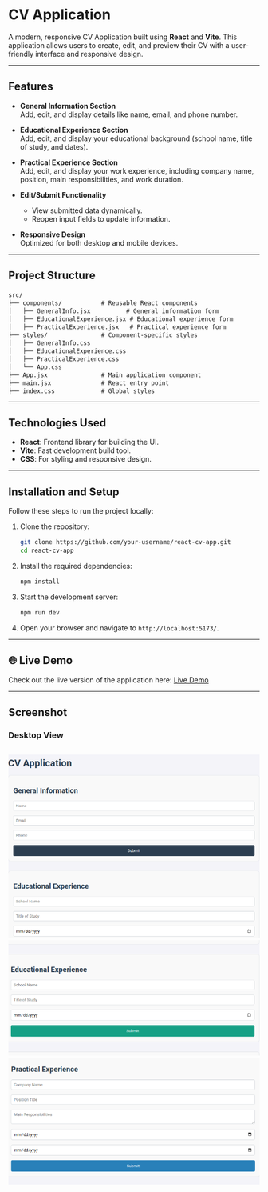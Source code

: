 # CV Application

A modern, responsive CV Application built using **React** and **Vite**. This application allows users to create, edit, and preview their CV with a user-friendly interface and responsive design.

---

## Features

- **General Information Section**  
  Add, edit, and display details like name, email, and phone number.
  
- **Educational Experience Section**  
  Add, edit, and display your educational background (school name, title of study, and dates).

- **Practical Experience Section**  
  Add, edit, and display your work experience, including company name, position, main responsibilities, and work duration.

- **Edit/Submit Functionality**  
  - View submitted data dynamically.
  - Reopen input fields to update information.

- **Responsive Design**  
  Optimized for both desktop and mobile devices.

---

## Project Structure

```
src/
├── components/           # Reusable React components
│   ├── GeneralInfo.jsx          # General information form
│   ├── EducationalExperience.jsx # Educational experience form
│   ├── PracticalExperience.jsx   # Practical experience form
├── styles/               # Component-specific styles
│   ├── GeneralInfo.css
│   ├── EducationalExperience.css
│   ├── PracticalExperience.css
│   └── App.css
├── App.jsx               # Main application component
├── main.jsx              # React entry point
├── index.css             # Global styles
```

---

## Technologies Used

- **React**: Frontend library for building the UI.
- **Vite**: Fast development build tool.
- **CSS**: For styling and responsive design.

---

## Installation and Setup

Follow these steps to run the project locally:

1. Clone the repository:
   ```bash
   git clone https://github.com/your-username/react-cv-app.git
   cd react-cv-app
   ```

2. Install the required dependencies:
   ```bash
   npm install
   ```

3. Start the development server:
   ```bash
   npm run dev
   ```

4. Open your browser and navigate to `http://localhost:5173/`.

---

## 🌐 Live Demo

Check out the live version of the application here: [Live Demo](https://poetic-monstera-f17bff.netlify.app/)

---

## Screenshot

### Desktop View
![Desktop View](src/assets/images/Screenshot_2024-11-30_11-39-45.png)
![Desktop View](src/assets/images/Screenshot_2024-12-16_15-13-32.png)
![Desktop View](src/assets/images/Screenshot_2024-12-16_15-13-48.png)
---